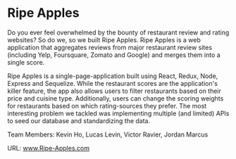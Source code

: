 # Ripe Apples
Do you ever feel overwhelmed by the bounty of restaurant review and rating websites? So do we, so we built Ripe Apples. Ripe Apples is a web application that aggregates reviews from major restaurant review sites (including Yelp, Foursquare, Zomato and Google) and merges them into a single score. 

Ripe Apples is a single-page-application built using React, Redux, Node, Express and Sequelize. While the restaurant scores are the application's killer feature, the app also allows users to filter restaurants based on their price and cuisine type. Additionally, users can change the scoring weights for restaurants based on which rating-sources they prefer. The most interesting problem we tackled was implementing multiple (and limited) APIs to seed our database and standardizing the data.

Team Members: Kevin Ho, Lucas Levin, Victor Ravier, Jordan Marcus

URL: www.Ripe-Apples.com
